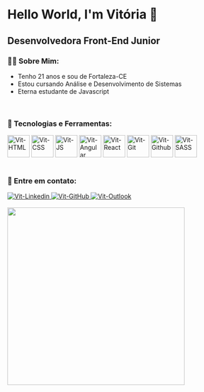 <h1>Hello World, I'm Vitória 👋</h1>
<h2>Desenvolvedora Front-End Junior</h2>

<div>
    <h3>👩‍💻 Sobre Mim:</h3>
    <ul>
        <li>Tenho 21 anos e sou de Fortaleza-CE</li>
        <li>Estou cursando Análise e Desenvolvimento de Sistemas</li>
        <li>Eterna estudante de Javascript</li>
    </ul>
</div><br>

<div>
    <h3>🔧 Tecnologias e Ferramentas:</h3>
    <div>
        <img alt="Vit-HTML" height="50" width="50" src="https://cdn.jsdelivr.net/gh/devicons/devicon/icons/html5/html5-original.svg"/>       
        <img alt="Vit-CSS" height="50" width="50" src="https://cdn.jsdelivr.net/gh/devicons/devicon/icons/css3/css3-original.svg"/>
        <img alt="Vit-JS" height="50" width="50" src="https://cdn.jsdelivr.net/gh/devicons/devicon/icons/javascript/javascript-original.svg"/>
        <img alt="Vit-Angular" height="50" width="50"  src="https://cdn.jsdelivr.net/gh/devicons/devicon/icons/angularjs/angularjs-original.svg"/>
        <img alt="Vit-React" height="50" width="50" src="https://cdn.jsdelivr.net/gh/devicons/devicon/icons/react/react-original.svg"/>
        <img alt="Vit-Git" height="50" width="50" src="https://cdn.jsdelivr.net/gh/devicons/devicon/icons/git/git-original.svg"/>
        <img alt="Vit-Github" height="50" width="50" src="https://cdn.jsdelivr.net/gh/devicons/devicon/icons/github/github-original.svg"/>
        <img alt="Vit-SASS" height="50" width="50" src="https://cdn.jsdelivr.net/gh/devicons/devicon/icons/sass/sass-original.svg" />            
    </div>
</div><br>

<div>
    <h3>💬 Entre em contato:</h3>
        <a href="https://www.linkedin.com/in/zvitoriaalmeida" target="_blank">
            <img alt="Vit-Linkedin" src="https://img.shields.io/badge/LinkedIn-0077B5?style=for-the-badge&logo=linkedin&logoColor=white"/>
        </a>  
        <a href="https://github.com/vitoria-almeida" target="_blank">
            <img alt="Vit-GitHub" src="https://img.shields.io/badge/GitHub-100000?style=for-the-badge&logo=github&logoColor=white"/>
        </a>
        <a href="https://outlook.live.com/mail/0/" target="_blank">
            <img alt="Vit-Outlook" src="https://img.shields.io/badge/vitoria.dev@outlook.com-0078D4?style=for-the-badge&logo=microsoft-outlook&logoColor=white"/>
        </a>
</div><br>

<div>
    <img width="400px" src="https://github-readme-stats.vercel.app/api/top-langs/?username=vitoria-almeida&hide=html&layout=compact&theme=buefy"/>   
</div>
 
